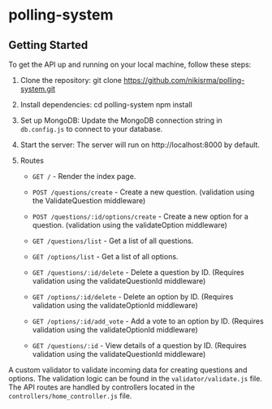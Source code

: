 # polling-system

## Getting Started

To get the API up and running on your local machine, follow these steps:

1. Clone the repository:
   git clone https://github.com/nikisrma/polling-system.git

3. Install dependencies:
    cd polling-system
    npm install

4. Set up MongoDB:
    Update the MongoDB connection string in `db.config.js` to connect to your database.

5. Start the server:
    The server will run on http://localhost:8000 by default.
   
6. Routes

    - `GET /` - Render the index page.
    
    - `POST /questions/create` - Create a new question. (validation using the ValidateQuestion middleware)
    
    - `POST /questions/:id/options/create` - Create a new option for a question. (validation using the validateOption middleware)
    
    - `GET /questions/list` - Get a list of all questions.
    
    - `GET /options/list` - Get a list of all options.
    
    - `GET /questions/:id/delete` - Delete a question by ID. (Requires validation using the validateQuestionId middleware)
    
    - `GET /options/:id/delete` - Delete an option by ID. (Requires validation using the validateOptionId middleware)
    
    - `GET /options/:id/add_vote` - Add a vote to an option by ID. (Requires validation using the validateOptionId middleware)
    
    - `GET /questions/:id` - View details of a question by ID. (Requires validation using the validateQuestionId middleware)

A custom validator to validate incoming data for creating questions and options. The validation logic can be found in the `validator/validate.js` file.
The API routes are handled by controllers located in the `controllers/home_controller.js` file.
